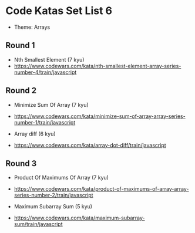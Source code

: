 # Code Katas Set List 6

- Theme: Arrays

## Round 1

- Nth Smallest Element (7 kyu)
- https://www.codewars.com/kata/nth-smallest-element-array-series-number-4/train/javascript

## Round 2

- Minimize Sum Of Array (7 kyu)
- https://www.codewars.com/kata/minimize-sum-of-array-array-series-number-1/train/javascript

- Array diff (6 kyu)
- https://www.codewars.com/kata/array-dot-diff/train/javascript

## Round 3

- Product Of Maximums Of Array (7 kyu)
- https://www.codewars.com/kata/product-of-maximums-of-array-array-series-number-2/train/javascript

- Maximum Subarray Sum (5 kyu)
- https://www.codewars.com/kata/maximum-subarray-sum/train/javascript

